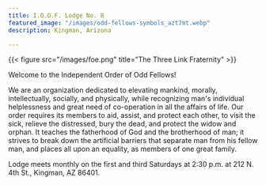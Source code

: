 ```yaml
---
title: I.O.O.F. Lodge No. 8
featured_image: "/images/odd-fellows-symbols_azt7mt.webp"
description: Kingman, Arizona

---
```

{{< figure src="/images/foe.png" title="The Three Link Fraternity" >}}

Welcome to the Independent Order of Odd Fellows!

We are an organization dedicated to elevating mankind, morally, intellectually, socially, and physically, while recognizing man's individual helplessness and great need of co-operation in all the affairs of life. Our order requires its members to aid, assist, and protect each other, to visit the sick, relieve the distressed, bury the dead, and protect the widow and orphan. It teaches the fatherhood of God and the brotherhood of man; it strives to break down the artificial barriers that separate man from his fellow man, and places all upon an equality, as members of one great family.

Lodge meets monthly on the first and third Saturdays at 2:30 p.m. at 212 N. 4th St., Kingman, AZ 86401.